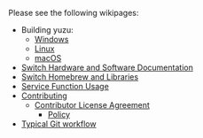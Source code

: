 Please see the following wikipages:
  * Building yuzu:
    * [Windows]()
    * [Linux]()
    * [macOS]()
  * [Switch Hardware and Software Documentation](https://github.com/yuzu-emu/yuzu/wiki/Switch-Hardware-and-Software)
  * [Switch Homebrew and Libraries](https://github.com/yuzu-emu/yuzu/wiki/Switch-Homebrew)
  * [Service Function Usage](https://github.com/yuzu-emu/yuzu/wiki/Service-Function-Usage)
  * [Contributing](https://github.com/yuzu-emu/yuzu/wiki/Contributing#contributing)
    * [Contributor License Agreement](https://github.com/yuzu-emu/yuzu/wiki/Contributor-License-Agreement)
      * [Policy](https://github.com/yuzu-emu/yuzu/wiki/Contributor-License-Agreement-Policy)
  * [Typical Git workflow](https://github.com/yuzu-emu/yuzu/wiki/Typical-Git-Workflow)